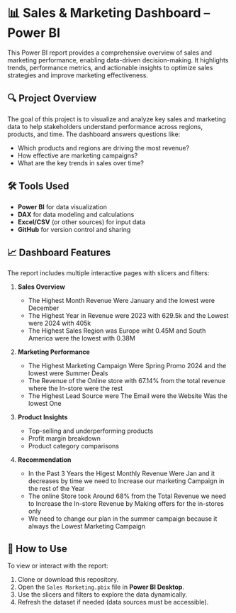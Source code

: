 # 📊 Sales & Marketing Dashboard – Power BI

This Power BI report provides a comprehensive overview of sales and marketing performance, enabling data-driven decision-making. It highlights trends, performance metrics, and actionable insights to optimize sales strategies and improve marketing effectiveness.

## 🔍 Project Overview

The goal of this project is to visualize and analyze key sales and marketing data to help stakeholders understand performance across regions, products, and time. The dashboard answers questions like:
- Which products and regions are driving the most revenue?
- How effective are marketing campaigns?
- What are the key trends in sales over time?

## 🛠️ Tools Used

- **Power BI** for data visualization  
- **DAX** for data modeling and calculations  
- **Excel/CSV** (or other sources) for input data  
- **GitHub** for version control and sharing

## 📈 Dashboard Features

The report includes multiple interactive pages with slicers and filters:

1. **Sales Overview**
   - The Highest Month Revenue Were January and the lowest were December
   - The Highest Year in Revenue were 2023 with 629.5k and the Lowest were 2024 with 405k
   - The Highest Sales Region was Europe wiht 0.45M and South America were the lowest with 0.38M

2. **Marketing Performance**
   - The Highest Marketing Campaign Were Spring Promo 2024 and the lowest were Summer Deals
   - The Revenue of the Online store with 67.14% from the total revenue where the In-store were the rest
   - The Highest Lead Source were The Email were the Website Was the lowest One    

3. **Product Insights**
   - Top-selling and underperforming products
   - Profit margin breakdown
   - Product category comparisons


5. **Recommendation**
   - In the Past 3 Years the Higest Monthly Revenue Were Jan and it decreases by time we need to Increase our marketing Campaign in the rest of the Year
   - The online Store took Around 68% from the Total Revenue we need to Increase the In-store Revenue by Making offers for the in-stores only
   - We need to change our plan in the summer campaign because it always the Lowest Marketing Campaign


## 📂 How to Use

To view or interact with the report:

1. Clone or download this repository.
2. Open the `Sales Marketing.pbix` file in **Power BI Desktop**.
3. Use the slicers and filters to explore the data dynamically.
4. Refresh the dataset if needed (data sources must be accessible).

